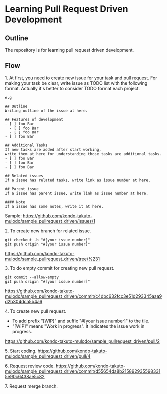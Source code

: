 # Learning Pull Request Driven Development
## Outline
The repository is for learning pull request driven development.

## Flow

1\. At first, you need to create new issue for your task and pull request. For making your task be clear, write issue as TODO list with the following format. Actually it's better to consider TODO format each project.
```
e.g

## Outline
Writing outline of the issue at here.
 
## Features of development
- [ ] foo Bar
  - [ ] foo Bar
  - [ ] foo Bar
- [ ] foo Bar
 
## Additional Tasks
If new tasks are added after start working, 
write them at here for understanding those tasks are additional tasks.
- [ ] foo Bar
- [ ] foo Bar
- [ ] foo Bar
 
## Related issues
If a issue has related tasks, write link as issue number at here.
 
## Parent issue
If a issue has parent issue, write link as issue number at here.
 
#### Note
If a issue has some notes, write it at here.
```

Sample: https://github.com/kondo-takuto-mulodo/sample_pullrequest_driven/issues/1

2\. To create new branch for related issue.
```
git checkout -b "#[your issue number]"
git push origin "#[your issue number]"
```

https://github.com/kondo-takuto-mulodo/sample_pullrequest_driven/tree/%231

3\. To do empty commit for creating new pull request.
```
git commit --allow-empty
git push origin "#[your issue number]"
``` 

https://github.com/kondo-takuto-mulodo/sample_pullrequest_driven/commit/c4dbc632fcc3e51d293345aaa9d2b304dca5b4a6

4\. To create new pull request.

- To add prefix "[WIP]" and suffix "#[your issue number]" to the tile.
- "[WIP]" means "Work in progress". It indicates the issue work in progress.

https://github.com/kondo-takuto-mulodo/sample_pullrequest_driven/pull/2

5\. Start coding.
https://github.com/kondo-takuto-mulodo/sample_pullrequest_driven/pull/4

6\. Request review code.
https://github.com/kondo-takuto-mulodo/sample_pullrequest_driven/commit/d55654da8b2158929355983315e90c6438ae5c82

7\. Request merge branch.

